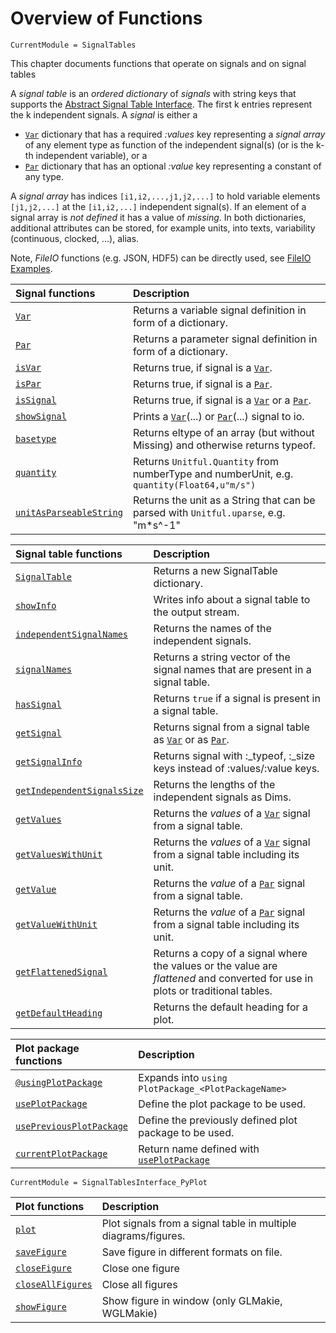 # Overview of Functions

```@meta
CurrentModule = SignalTables
```

This chapter documents functions that operate on signals and on signal tables

A *signal table* is an *ordered dictionary* of *signals* with string keys that supports the
[Abstract Signal Table Interface](@ref). The first k entries
represent the k independent signals. A *signal* is either a

- [`Var`](@ref) dictionary that has a required *:values* key representing a *signal array* of any element type 
  as function of the independent signal(s) (or is the k-th independent variable), or a
- [`Par`](@ref) dictionary that has an optional *:value* key representing a constant of any type.

A *signal array* has indices `[i1,i2,...,j1,j2,...]` to hold variable elements `[j1,j2,...]` 
at the `[i1,i2,...]` independent signal(s). If an element of a signal array is *not defined* 
it has a value of *missing*. In both dictionaries, additional attributes can be stored, 
for example units, into texts, variability (continuous, clocked, ...), alias. 

Note, *FileIO* functions (e.g. JSON, HDF5) can be directly used, see [FileIO Examples](@ref).


| Signal functions                | Description                                                                                |
|:--------------------------------|:-------------------------------------------------------------------------------------------|
| [`Var`](@ref)                   | Returns a variable signal definition in form of a dictionary.                              |
| [`Par`](@ref)                   | Returns a parameter signal definition in form of a dictionary.                             |
| [`isVar`](@ref)                 | Returns true, if signal is a [`Var`](@ref).                                                |
| [`isPar`](@ref)                 | Returns true, if signal is a [`Par`](@ref).                                                |
| [`isSignal`](@ref)              | Returns true, if signal is a [`Var`](@ref) or a [`Par`](@ref).                             |
| [`showSignal`](@ref)            | Prints a [`Var`](@ref)(...) or [`Par`](@ref)(...) signal to io.                            |
| [`basetype`](@ref)              | Returns eltype of an array (but without Missing) and otherwise returns typeof.             |                                 |
| [`quantity`](@ref)              | Returns `Unitful.Quantity` from numberType and numberUnit, e.g. `quantity(Float64,u"m/s")` |
| [`unitAsParseableString`](@ref) | Returns the unit as a String that can be parsed with `Unitful.uparse`, e.g. "m*s^-1"       |


| Signal table functions           | Description                                                                                    |
|:---------------------------------|:-----------------------------------------------------------------------------------------------|
| [`SignalTable`](@ref)            | Returns a new SignalTable dictionary.                                                          |
| [`showInfo`](@ref)               | Writes info about a signal table to the output stream.                                         |
| [`independentSignalNames`](@ref) | Returns the names of the independent signals.                                                  |
| [`signalNames`](@ref)            | Returns a string vector of the signal names that are present in a signal table.                |
| [`hasSignal`](@ref)              | Returns `true` if a signal is present in a signal table.                                       |
| [`getSignal`](@ref)              | Returns signal from a signal table as [`Var`](@ref) or as [`Par`](@ref).                       |
| [`getSignalInfo`](@ref)          | Returns signal with :\_typeof, :\_size keys instead of :values/:value keys.                    |
| [`getIndependentSignalsSize`](@ref)| Returns the lengths of the independent signals as Dims.                                      |
| [`getValues`](@ref)              | Returns the *values* of a [`Var`](@ref) signal from a signal table.                            |
| [`getValuesWithUnit`](@ref)      | Returns the *values* of a [`Var`](@ref) signal from a signal table including its unit.         |
| [`getValue`](@ref)               | Returns the *value* of a [`Par`](@ref) signal  from a signal table.                            |
| [`getValueWithUnit`](@ref)       | Returns the *value* of a [`Par`](@ref) signal from a signal table including its unit.          |
| [`getFlattenedSignal`](@ref)     | Returns a copy of a signal where the values or the value are *flattened* and converted for use in plots or traditional tables. |
| [`getDefaultHeading`](@ref)      | Returns the default heading for a plot.                                                        |


| Plot package functions           | Description                                               |
|:---------------------------------|:----------------------------------------------------------|
| [`@usingPlotPackage`](@ref)      | Expands into `using PlotPackage_<PlotPackageName>`        |
| [`usePlotPackage`](@ref)         | Define the plot package to be used.                       |
| [`usePreviousPlotPackage`](@ref) | Define the previously defined plot package to be used.    |
| [`currentPlotPackage`](@ref)     | Return name defined with [`usePlotPackage`](@ref)         |

```@meta
CurrentModule = SignalTablesInterface_PyPlot
```

| Plot functions       | Description                                                    |
|:--------------------------|:---------------------------------------------------------------|
| [`plot`](@ref)            | Plot signals from a signal table in multiple diagrams/figures. |
| [`saveFigure`](@ref)      | Save figure in different formats on file.                      |
| [`closeFigure`](@ref)     | Close one figure                                               |
| [`closeAllFigures`](@ref) | Close all figures                                              |
| [`showFigure`](@ref)      | Show figure in window (only GLMakie, WGLMakie)                 |